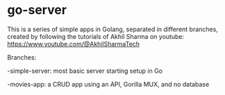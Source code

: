 # go-server

This is a series of simple apps in Golang, separated in different branches, created by following the tutorials of Akhil Sharma on youtube: https://www.youtube.com/@AkhilSharmaTech

Branches:

-simple-server: most basic server starting setup in Go

-movies-app: a CRUD app using an API, Gorilla MUX, and no database



